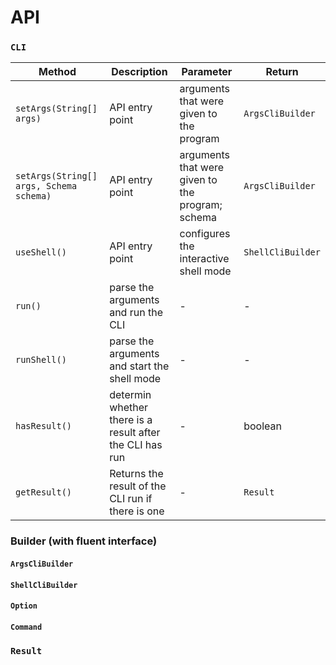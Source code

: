 # API

### `CLI`

| Method | Description | Parameter | Return |
|--------|-------------|-----------|--------|
| `setArgs(String[] args)` | API entry point | arguments that were given to the program  | `ArgsCliBuilder` |
| `setArgs(String[] args, Schema schema)` | API entry point | arguments that were given to the program; schema  | `ArgsCliBuilder` |
| `useShell()` | API entry point | configures the interactive shell mode | `ShellCliBuilder` |
| `run()` | parse the arguments and run the CLI | - | - |
| `runShell()` | parse the arguments and start the shell mode | - | - |
| `hasResult()` | determin whether there is a result after the CLI has run | - | boolean |
| `getResult()` | Returns the result of the CLI run if there is one | - | `Result` |

### Builder (with fluent interface)

#### `ArgsCliBuilder`

#### `ShellCliBuilder`

#### `Option`

#### `Command`

### `Result`
